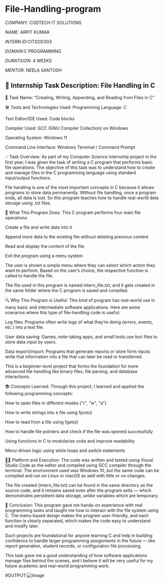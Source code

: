 # File-Handling-program

*COMPANY*: CODTECH IT SOLUTIONS

*NAME*: ARPIT KUMAR

*INTERN ID*:CITSOD303

*DOMAIN*:C PROGRAMMING

*DURATIUON*: 4 WEEKS

*MENTOR*: NEELA SANTOSH 

## 📝 Internship Task Description: File Handling in C
📌 Task Name:
“Creating, Writing, Appending, and Reading from Files in C”

🛠 Tools and Technologies Used:
Programming Language: C

Text Editor/IDE Used: Code blocks

Compiler Used: GCC (GNU Compiler Collection) on Windows

Operating System: Windows 11

Command Line Interface: Windows Terminal / Command Prompt

💡 Task Overview:
As part of my Computer Science internship project in the first year, I was given the task of writing a C program that performs basic file operations. The objective of this task was to understand how to create and manage files in the C programming language using standard input/output functions.

File handling is one of the most important concepts in C because it allows programs to store data permanently. Without file handling, once a program ends, all data is lost. So this program teaches how to handle real-world data storage using .txt files.

🧠 What This Program Does:
This C program performs four main file operations:

Create a file and write data into it

Append more data to the existing file without deleting previous content

Read and display the content of the file

Exit the program using a menu system

The user is shown a simple menu where they can select which action they want to perform. Based on the user’s choice, the respective function is called to handle the file.

The file used in this program is named intern_file.txt, and it gets created in the same folder where the C program is saved and compiled.

🔍 Why This Program is Useful:
This kind of program has real-world use in many basic and intermediate software applications. Here are some scenarios where this type of file-handling code is useful:

Log files: Programs often write logs of what they’re doing (errors, events, etc.) into a text file.

User data saving: Games, note-taking apps, and small tools use text files to store data input by users.

Data export/import: Programs that generate reports or store form inputs write that information into a file that can later be read or transferred.

This is a beginner-level project that forms the foundation for more advanced file handling like binary files, file parsing, and database interactions.

📚 Concepts Learned:
Through this project, I learned and applied the following programming concepts:

How to open files in different modes ("r", "w", "a")

How to write strings into a file using fputs()

How to read from a file using fgets()

How to handle file pointers and check if the file was opened successfully

Using functions in C to modularize code and improve readability

Menu-driven logic using while loops and switch statements

👨‍💻 Platform and Execution:
The code was written and tested using Visual Studio Code as the editor and compiled using GCC compiler through the terminal. The environment used was Windows 10, but the same code can be compiled and run on Linux or macOS as well with little or no changes.

The file created (intern_file.txt) can be found in the same directory as the source code, and it remains saved even after the program exits — which demonstrates persistent data storage, unlike variables which are temporary.

🧾 Conclusion:
This program gave me hands-on experience with real programming tasks and taught me how to interact with the file system using C. The menu-based design makes the program user-friendly, and each function is clearly separated, which makes the code easy to understand and modify later.

Such projects are foundational for anyone learning C and help in building confidence to handle larger programming assignments in the future — like report generation, student records, or configuration file processing.

This task gave me a good understanding of how software applications manage files behind the scenes, and I believe it will be very useful for my future academic and real-world programming work.


#OUTPUT:![Image](https://github.com/user-attachments/assets/b4f8c4ca-078b-4e56-b836-1d5d394d02de)



